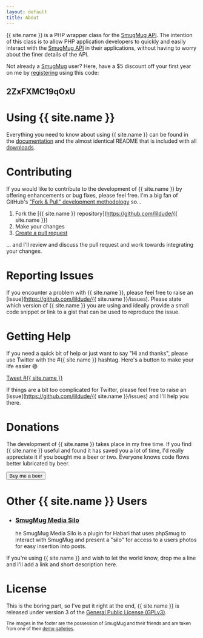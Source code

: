 ```yaml
---
layout: default
title: About
---
```


{{ site.name }} is a PHP wrapper class for the [SmugMug API](https://smugmug.atlassian.net/wiki/display/API/Home). The intention of this class is to allow PHP application developers to quickly and easily interact with the [SmugMug API](https://smugmug.atlassian.net/wiki/display/API/Home) in their applications, without having to worry about the finer details of the API.

Not already a [SmugMug](http://www.smugmug.com) user?  Here, have a $5 discount off your first year on me by [registering](https://secure.smugmug.com/signup.mg?Coupon=2ZxFXMC19qOxU) using this code:

<h2 class="center" style="font-weight:bold">2ZxFXMC19qOxU</h2>

# Using {{ site.name }}

Everything you need to know about using {{ site.name }} can be found in the <a href="../docs">documentation</a> and the almost identical README that is included with all <a href="../download">downloads</a>.


# Contributing

If you would like to contribute to the development of {{ site.name }} by offering enhancements or bug fixes, please feel free.  I'm a big fan of GitHub's ["Fork & Pull" development methodology](https://help.github.com/articles/using-pull-requests) so...

1.  Fork the [{{ site.name }} repository](https://github.com/lildude/{{ site.name }})
2.  Make your changes
3.  [Create a pull request](https://help.github.com/articles/creating-a-pull-request)

... and I'll review and discuss the pull request and work towards integrating your changes.


# Reporting Issues

If you encounter a problem with {{ site.name }}, please feel free to raise an [issue](https://github.com/lildude/{{ site.name }}/issues).  Please state which version of {{ site.name }} you are using and ideally provide a small code snippet or link to a gist that can be used to reproduce the issue.


# Getting Help

If you need a quick bit of help or just want to say "Hi and thanks", please use Twitter with the #{{ site.name }} hashtag.  Here's a button to make your life easier :smile:

<div class="center"><a href="https://twitter.com/intent/tweet?button_hashtag={{ site.name }}" class="twitter-hashtag-button" data-size="large" data-dnt="true">Tweet #{{ site.name }}</a></div>
<script>!function(d,s,id){var js,fjs=d.getElementsByTagName(s)[0],p=/^http:/.test(d.location)?'http':'https';if(!d.getElementById(id)){js=d.createElement(s);js.id=id;js.src=p+'://platform.twitter.com/widgets.js';fjs.parentNode.insertBefore(js,fjs);}}(document, 'script', 'twitter-wjs');</script>

If things are a bit too complicated for Twitter, please feel free to raise an [issue](https://github.com/lildude/{{ site.name }}/issues) and I'll help you there.


# Donations

The development of {{ site.name }} takes place in my free time.  If you find {{ site.name }} useful and found it has saved you a lot of time, I'd really appreciate it if you bought me a beer or two.  Everyone knows code flows better lubricated by beer.

<div class="center"><a href="https://www.paypal.com/cgi-bin/webscr?cmd=_s-xclick&hosted_button_id=DR7KGGMLY8PKA&image_url=http://phpsmug.com/user/sites/phpsmug.com/themes/281-phpsmug/images/phpSmug-logo.png" target="_blank"><button type="button" class="btn btn-lg btn-warning">Buy me a beer</button></a></div>

# Other {{ site.name }} Users

- ### [SmugMug Media Silo](http://lildude.co.uk/projects/smugmug-media-silo-plugin)
  he SmugMug Media Silo is a plugin for Habari that uses phpSmug to interact with SmugMug and present a "silo" for access to a users photos for easy insertion into posts.

If you're using {{ site.name }} and wish to let the world know, drop me a line and I'll add a link and short description here.

# License

This is the boring part, so I've put it right at the end, {{ site.name }} is released under version 3 of the [General Public License (GPLv3)](http://www.gnu.org/copyleft/gpl.html).

<small>The images in the footer are the possession of SmugMug and their friends and are taken from one of their [demo galleries](http://demo.smugmug.com/).</small>
